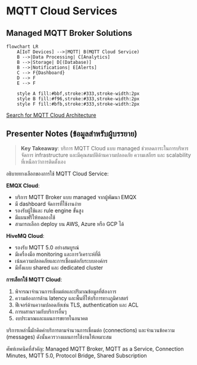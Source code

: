 # MQTT Cloud Services

## Managed MQTT Broker Solutions

```mermaid
flowchart LR
    A[IoT Devices] -->|MQTT| B(MQTT Cloud Service)
    B -->|Data Processing| C[Analytics]
    B -->|Storage| D[(Database)]
    B -->|Notifications| E[Alerts]
    C --> F{Dashboard}
    D --> F
    E --> F
    
    style A fill:#bbf,stroke:#333,stroke-width:2px
    style B fill:#f96,stroke:#333,stroke-width:2px
    style F fill:#bfb,stroke:#333,stroke-width:2px
```

[Search for MQTT Cloud Architecture](https://www.google.com/search?q=mqtt+cloud+broker+architecture&tbm=isch)

## Presenter Notes (ข้อมูลสำหรับผู้บรรยาย)

> **Key Takeaway**: บริการ MQTT Cloud แบบ managed ช่วยลดภาระในการบริหารจัดการ infrastructure และมีคุณสมบัติด้านความปลอดภัย ความเสถียร และ scalability ที่เหนือกว่าการติดตั้งเอง

อธิบายทางเลือกของการใช้ MQTT Cloud Service:

**EMQX Cloud**:
- บริการ MQTT Broker แบบ managed จากผู้พัฒนา EMQX
- มี dashboard จัดการที่ใช้งานง่าย
- รองรับผู้ใช้และ rule engine ขั้นสูง
- มีแผนฟรีให้ทดลองใช้
- สามารถเลือก deploy บน AWS, Azure หรือ GCP ได้

**HiveMQ Cloud**:
- รองรับ MQTT 5.0 อย่างสมบูรณ์
- มีเครื่องมือ monitoring และการวิเคราะห์ที่ดี
- เน้นความปลอดภัยและการเชื่อมต่อกับระบบองค์กร
- มีทั้งแบบ shared และ dedicated cluster

**การเลือกใช้ MQTT Cloud**:
1. พิจารณาจำนวนการเชื่อมต่อและปริมาณข้อมูลที่ต้องการ
2. ความต้องการด้าน latency และพื้นที่ให้บริการทางภูมิศาสตร์
3. ฟีเจอร์ด้านความปลอดภัยเช่น TLS, authentication และ ACL
4. การผสานรวมกับบริการอื่นๆ
5. งบประมาณและแผนการขยายในอนาคต

บริการเหล่านี้มักคิดค่าบริการตามจำนวนการเชื่อมต่อ (connections) และจำนวนข้อความ (messages) ดังนั้นควรวางแผนการใช้งานให้เหมาะสม

ศัพท์เทคนิคที่สำคัญ: Managed MQTT Broker, MQTT as a Service, Connection Minutes, MQTT 5.0, Protocol Bridge, Shared Subscription
